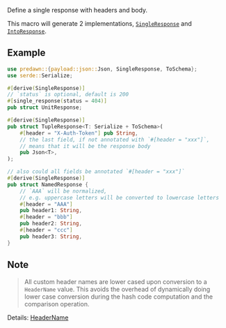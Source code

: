Define a single response with headers and body.

This macro will generate 2 implementations, [`SingleResponse`] and [`IntoResponse`].

## Example

```rust
use predawn::{payload::json::Json, SingleResponse, ToSchema};
use serde::Serialize;

#[derive(SingleResponse)]
// `status` is optional, default is 200
#[single_response(status = 404)]
pub struct UnitResponse;

#[derive(SingleResponse)]
pub struct TupleResponse<T: Serialize + ToSchema>(
    #[header = "X-Auth-Token"] pub String,
    // the last field, if not annotated with `#[header = "xxx"]`,
    // means that it will be the response body
    pub Json<T>,
);

// also could all fields be annotated `#[header = "xxx"]`
#[derive(SingleResponse)]
pub struct NamedResponse {
    // `AAA` will be normalized,
    // e.g. uppercase letters will be converted to lowercase letters
    #[header = "AAA"]
    pub header1: String,
    #[header = "bbb"]
    pub header2: String,
    #[header = "ccc"]
    pub header3: String,
}
```

## Note

> All custom header names are lower cased upon conversion to a `HeaderName` value. This avoids the overhead of dynamically doing lower case conversion during the hash code computation and the comparison operation.

Details: [HeaderName](https://docs.rs/http/latest/http/header/struct.HeaderName.html)

[`SingleResponse`]: https://docs.rs/predawn/latest/predawn/trait.SingleResponse.html
[`IntoResponse`]: https://docs.rs/predawn/latest/predawn/into_response/trait.IntoResponse.html
